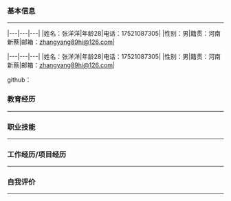 
### 基本信息
---
|---|---|---|
|姓名：张洋洋|年龄28|电话：17521087305|
|性别：男|籍贯：河南新蔡|邮箱：zhangyang89hi@126.com|
> 
|---|---|---|
|姓名：张洋洋|年龄28|电话：17521087305|
|性别：男|籍贯：河南新蔡|邮箱：zhangyang89hi@126.com|

github：
### 教育经历
---

### 职业技能
---

### 工作经历/项目经历
---

### 自我评价
---
